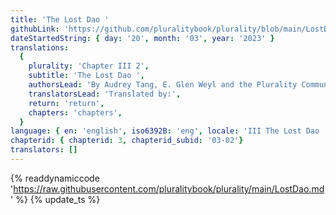 ```yaml
---
title: 'The Lost Dao '
githubLink: 'https://github.com/pluralitybook/plurality/blob/main/LostDao.md'
dateStartedString: { day: '20', month: '03', year: '2023' }
translations:
  {
    plurality: 'Chapter III 2',
    subtitle: 'The Lost Dao ',
    authorsLead: 'By Audrey Tang, E. Glen Weyl and the Plurality Community',
    translatorsLead: 'Translated by:',
    return: 'return',
    chapters: 'chapters',
  }
language: { en: 'english', iso6392B: 'eng', locale: 'III The Lost Dao ' }
chapterid: { chapterid: 3, chapterid_subid: '03-02'}
translators: []
---
```

{% readdynamiccode 'https://raw.githubusercontent.com/pluralitybook/plurality/main/LostDao.md' %}
{% update_ts %}